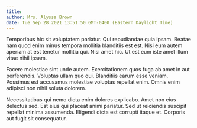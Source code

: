 ```yaml
---
title: 
author: Mrs. Alyssa Brown
date: Tue Sep 28 2021 13:51:50 GMT-0400 (Eastern Daylight Time)
---
```

Temporibus hic sit voluptatem pariatur. Qui repudiandae quia ipsam. Beatae nam quod enim minus tempora mollitia blanditiis est est. Nisi eum autem aperiam at est tenetur mollitia qui. Nisi amet hic. Ut est eum iste amet illum vitae nihil ipsam.

 Facere molestiae sint unde autem. Exercitationem quos fuga ab amet in aut perferendis. Voluptas ullam quo qui. Blanditiis earum esse veniam. Possimus est accusamus molestiae voluptas repellat enim. Omnis enim adipisci non nihil soluta dolorem.

 Necessitatibus qui nemo dicta enim dolores explicabo. Amet non eius delectus sed. Est eius qui placeat animi pariatur. Sed ut reiciendis suscipit repellat minima assumenda. Eligendi dicta est corrupti itaque et. Corporis aut fugit sit consequatur.